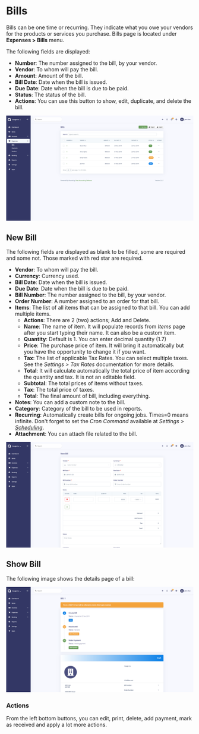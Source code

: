 Bills
=====

Bills can be one time or recurring. They indicate what you owe your vendors for the products or services you purchase. Bills page is located under **Expenses > Bills** menu.

The following fields are displayed:

- **Number**: The number assigned to the bill, by your vendor.
- **Vendor**: To whom will pay the bill.
- **Amount**: Amount of the bill.
- **Bill Date**: Date when the bill is issued.
- **Due Date**: Date when the bill is due to be paid.
- **Status**: The status of the bill.
- **Actions**: You can use this button to show, edit, duplicate, and delete the bill.

![bills list](_images/bills_list.png)

## New Bill

The following fields are displayed as blank to be filled, some are required and some not. Those marked with red star are required.

- **Vendor**: To whom will pay the bill.
- **Currency**: Currency used.
- **Bill Date**: Date when the bill is issued.
- **Due Date**: Date when the bill is due to be paid.
- **Bill Number**: The number assigned to the bill, by your vendor.
- **Order Number**: A number assigned to an order for that bill.
- **Items**: The list of all items that can be assigned to that bill. You can add multiple items.
  - **Actions**: There are 2 (two) actions; Add and Delete.
  - **Name**: The name of item. It will populate records from *Items* page after you start typing their name. It can also be a custom item.
  - **Quantity**: Default is 1. You can enter decimal quantity (1.7)
  - **Price**: The purchase price of item. It will bring it automatically but you have the opportunity to change it if you want.
  - **Tax**: The list of applicable Tax Rates. You can select multiple taxes. See the *Settings > Tax Rates* documentation for more details.
  - **Total**: It will calculate automatically the total price of item according the quantity and tax. It is not an editable field.
  - **Subtotal**: The total prices of items without taxes.
  - **Tax**: The total price of taxes.
  - **Total**: The final amount of bill, including everything.
- **Notes**: You can add a custom note to the bill.
- **Category**: Category of the bill to be used in reports.
- **Recurring**: Automatically create bills for ongoing jobs. Times=0 means infinite. Don't forget to set the *Cron Command* available at *Settings > [Scheduling](https://akaunting.com/docs/user-manual/settings/scheduling)*.
- **Attachment**: You can attach file related to the bill.

![bills form](_images/bills_form.png)

## Show Bill

The following image shows the details page of a bill:

![bills show](_images/bills_show.png)

### Actions

From the left bottom buttons, you can edit, print, delete, add payment, mark as received and apply a lot more actions.
